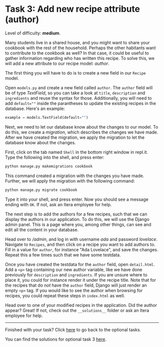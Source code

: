 # Task 3: Add new recipe attribute (author)

Level of difficulty: **medium**.

Many students live in a shared house, and you might want to share your cookbook with the rest of the household. Perhaps the other habitants want to contribute to the cookbook as well? In that case, it could be useful to gather information regarding who has written this recipe. To solve this, we will add a new attribute to our recipe model: _author_.

The first thing you will have to do is to create a new field in our `Recipe` model.

Open `models.py` and create a new field called `author`. The `author` field will be of type _TextField_, so you can take a look at `title`, `description` and `ingredients` and reuse the syntax for those. Additionally, you will need to add `default=""` inside the parantheses to update the existing recipes in the database. Here's an example:

```python
example = models.TextField(default="")
```

Next, we need to let our database know about the changes to our model. To do this, we create a _migration_, which describes the changes we have made. After we have created the migration, we apply the migration to let the database know about the changes.

First, click on the tab named `Shell` in the bottom right window in repl.it. Type the following into the shell, and press enter:

```python
python manage.py makemigrations cookbook
```

This command created a migration with the changes you have made. Further, we will apply the migration with the following command:

```python
python manage.py migrate cookbook
```

Type it into your shell, and press enter. Now you should see a message ending with `OK`. If not, ask an Itera employee for help.

The next step is to add the authors for a few recipes, such that we can display the authors in our application. To do this, we will use the Django admin panel. This is a page where you, among other things, can see and edit all the content in your database.

Head over to _/admin_, and log in with username _ada_ and password _lovelace_. Navigate to `Recipes`, and then click on a recipe you want to add authors to. Fill in a value for `author`, for instance "Ada Lovelace", and save the changes. Repeat this a few times such that we have some testdata.

Once you have created the testdata for the `author` field, open `detail.html`. Add a `<p>` tag containing our new author variable, like we have done previously for `description` and `ingredients`. If you are unsure where to place it, you could for instance render it under the recipe title. Note that for the recipes that do _not_ have the `author` field, Django will just render an empty `<p>` tag. If you would like to see the author when browsing for recipes, you could repeat these steps in `index.html` as well.

Head over to one of your modified recipes in the application. Did the author appear? Great! If not, check out the `__solutions__` folder or ask an Itera employee for help.

---

Finished with your task? Click [here](/__tasks__/optional) to go back to the optional tasks.

You can find the solutions for optional task 3 [here](/__solutions__/optional/task3_author).
